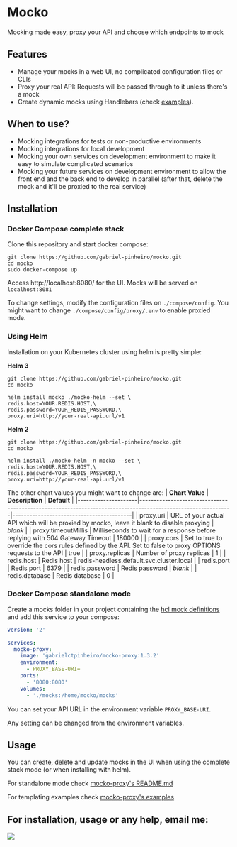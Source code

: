 # Mocko
Mocking made easy, proxy your API and choose which endpoints to mock

## Features
- Manage your mocks in a web UI, no complicated configuration files or CLIs
- Proxy your real API: Requests will be passed through to it unless there's a mock
- Create dynamic mocks using Handlebars (check [examples](https://github.com/gabriel-pinheiro/mocko/tree/master/mocko-proxy/examples)).

## When to use?
- Mocking integrations for tests or non-productive environments
- Mocking integrations for local development
- Mocking your own services on development environment to make it easy to simulate
complicated scenarios
- Mocking your future services on development environment to allow the front end and
the back end to develop in parallel (after that, delete the mock and it'll be proxied
to the real service) 

## Installation
### Docker Compose complete stack
Clone this repository and start docker compose:
```
git clone https://github.com/gabriel-pinheiro/mocko.git
cd mocko
sudo docker-compose up
```

Access http://localhost:8080/ for the UI. Mocks will be served on `localhost:8081`

To change settings, modify the configuration files on `./compose/config`. You might want to change
`./compose/config/proxy/.env` to enable proxied mode.
### Using Helm
Installation on your Kubernetes cluster using helm is pretty simple:

**Helm 3**
```
git clone https://github.com/gabriel-pinheiro/mocko.git
cd mocko

helm install mocko ./mocko-helm --set \
redis.host=YOUR.REDIS.HOST,\
redis.password=YOUR_REDIS_PASSWORD,\
proxy.uri=http://your-real-api.url/v1
```

**Helm 2**
```
git clone https://github.com/gabriel-pinheiro/mocko.git
cd mocko

helm install ./mocko-helm -n mocko --set \
redis.host=YOUR.REDIS.HOST,\
redis.password=YOUR_REDIS_PASSWORD,\
proxy.uri=http://your-real-api.url/v1
```
The other chart values you might want to change are:
| **Chart Value**     | **Description**                                                                                              | **Default**                              |
|---------------------|--------------------------------------------------------------------------------------------------------------|------------------------------------------|
| proxy.uri           | URL of your actual API which will be proxied by mocko, leave it blank to disable proxying                    | _blank_                                  |
| proxy.timeoutMillis | Milliseconds to wait for a response before replying with 504 Gateway Timeout                                 | 180000                                   |
| proxy.cors          | Set to true to override the cors rules defined by the API. Set to false to proxy OPTIONS requests to the API | true                                     |
| proxy.replicas      | Number of proxy replicas                                                                                     | 1                                        |
| redis.host          | Redis host                                                                                                   | redis-headless.default.svc.cluster.local |
| redis.port          | Redis port                                                                                                   | 6379                                     |
| redis.password      | Redis password                                                                                               | _blank_                                  |
| redis.database      | Redis database                                                                                               | 0                                        |

### Docker Compose standalone mode
Create a mocks folder in your project containing the [hcl mock definitions](https://github.com/gabriel-pinheiro/mocko/tree/master/mocko-proxy/examples) and add this service to your compose:
```yaml
version: '2'

services:
  mocko-proxy:
    image: 'gabrielctpinheiro/mocko-proxy:1.3.2'
    environment:
      - PROXY_BASE-URI=
    ports:
      - '8080:8080'
    volumes:
      - './mocks:/home/mocko/mocks'
```
You can set your API URL in the environment variable `PROXY_BASE-URI`.

Any setting can be changed from the environment variables.

## Usage
You can create, delete and update mocks in the UI when using the complete stack
mode (or when installing with helm).

For standalone mode check
[mocko-proxy's README.md](https://github.com/gabriel-pinheiro/mocko/blob/master/mocko-proxy/README.md)

For templating examples check
[mocko-proxy's examples](https://github.com/gabriel-pinheiro/mocko/tree/master/mocko-proxy/examples)

## For installation, usage or any help, email me:
![](https://cdn.codetunnel.net/gabrielpinheiro/email.png)
